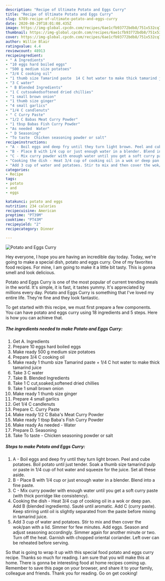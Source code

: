 ```yaml
---
description: "Recipe of Ultimate Potato and Eggs Curry"
title: "Recipe of Ultimate Potato and Eggs Curry"
slug: 6789-recipe-of-ultimate-potato-and-eggs-curry
date: 2020-08-29T18:01:08.435Z
image: https://img-global.cpcdn.com/recipes/6ae1cfb93772bdb8/751x532cq70/potato-and-eggs-curry-recipe-main-photo.jpg
thumbnail: https://img-global.cpcdn.com/recipes/6ae1cfb93772bdb8/751x532cq70/potato-and-eggs-curry-recipe-main-photo.jpg
cover: https://img-global.cpcdn.com/recipes/6ae1cfb93772bdb8/751x532cq70/potato-and-eggs-curry-recipe-main-photo.jpg
author: Willie Blair
ratingvalue: 4.4
reviewcount: 48913
recipeingredient:
- " A Ingredients"
- "10 eggs hard boiled eggs"
- "500 g medium size potatoes"
- "3/4 C cooking oil"
- "1 thumb size Tamarind paste  14 C hot water to make thick tamarind juice"
- "3 C water"
- " B Blended Ingredients"
- "1 C cutsoakedsoftened dried chillies"
- "1 small brown onion"
- "1 thumb size ginger"
- "4 small garlics"
- "1/4 C candlenuts"
- " C Curry Paste"
- "1/2 C Babas Meat Curry Powder"
- "1 tbsp Babas Fish Curry Powder"
- "As needed  Water"
- " D Seasoning"
- "To taste  Chicken seasoning powder or salt"
recipeinstructions:
- "A - Boil eggs and deep fry until they turn light brown. Peel and cube potatoes. Boil potato until just tender. Soak a thumb size tamarind pulp or paste in 1/4 cup of hot water and squeeze for the juice. Set all these aside."
- "B - Place B with 1/4 cup or just enough water in a blender. Blend into a fine paste."
- "C - Mix curry powder with enough water until you get a soft curry paste (with thick porridge like consistency)."
- "Cooking the dish - Heat 3/4 cup of cooking oil in a wok or deep pan. Add B (blended ingredients). Sauté until aromatic. Add C (curry paste). Keep stirring until oil is slightly separated from the paste before mixing in tamarind juice."
- "Add 3 cup of water and potatoes. Stir to mix and then cover the wok/pan with a lid. Simmer for few minutes. Add eggs. Season and adjust seasoning accordingly. Simmer again for another minute or two. Turn off the heat. Garnish with chopped oriental coriander. Left over can be reheated before serving."
categories:
- Recipe
tags:
- potato
- and
- eggs

katakunci: potato and eggs 
nutrition: 234 calories
recipecuisine: American
preptime: "PT39M"
cooktime: "PT43M"
recipeyield: "2"
recipecategory: Dinner

---
```



![Potato and Eggs Curry](https://img-global.cpcdn.com/recipes/6ae1cfb93772bdb8/751x532cq70/potato-and-eggs-curry-recipe-main-photo.jpg)

Hey everyone, I hope you are having an incredible day today. Today, we're going to make a special dish, potato and eggs curry. One of my favorites food recipes. For mine, I am going to make it a little bit tasty. This is gonna smell and look delicious.

Potato and Eggs Curry is one of the most popular of current trending meals in the world. It's simple, it is fast, it tastes yummy. It's appreciated by millions every day. Potato and Eggs Curry is something that I've loved my entire life. They're fine and they look fantastic.




To get started with this recipe, we must first prepare a few components. You can have potato and eggs curry using 18 ingredients and 5 steps. Here is how you can achieve that.

<!--inarticleads1-->

##### The ingredients needed to make Potato and Eggs Curry:

1. Get  A. Ingredients
1. Prepare 10 eggs hard boiled eggs
1. Make ready 500 g medium size potatoes
1. Prepare 3/4 C cooking oil
1. Make ready 1 thumb size Tamarind paste + 1/4 C hot water to make thick tamarind juice
1. Take 3 C water
1. Take  B. Blended Ingredients
1. Take 1 C cut,soaked,softened dried chillies
1. Take 1 small brown onion
1. Make ready 1 thumb size ginger
1. Prepare 4 small garlics
1. Get 1/4 C candlenuts
1. Prepare  C. Curry Paste
1. Make ready 1/2 C Baba&#39;s Meat Curry Powder
1. Make ready 1 tbsp Baba&#39;s Fish Curry Powder
1. Make ready As needed - Water
1. Prepare  D. Seasoning
1. Take To taste - Chicken seasoning powder or salt




<!--inarticleads2-->

##### Steps to make Potato and Eggs Curry:

1. A - Boil eggs and deep fry until they turn light brown. Peel and cube potatoes. Boil potato until just tender. Soak a thumb size tamarind pulp or paste in 1/4 cup of hot water and squeeze for the juice. Set all these aside.
1. B - Place B with 1/4 cup or just enough water in a blender. Blend into a fine paste.
1. C - Mix curry powder with enough water until you get a soft curry paste (with thick porridge like consistency).
1. Cooking the dish - Heat 3/4 cup of cooking oil in a wok or deep pan. Add B (blended ingredients). Sauté until aromatic. Add C (curry paste). Keep stirring until oil is slightly separated from the paste before mixing in tamarind juice.
1. Add 3 cup of water and potatoes. Stir to mix and then cover the wok/pan with a lid. Simmer for few minutes. Add eggs. Season and adjust seasoning accordingly. Simmer again for another minute or two. Turn off the heat. Garnish with chopped oriental coriander. Left over can be reheated before serving.




So that is going to wrap it up with this special food potato and eggs curry recipe. Thanks so much for reading. I am sure that you will make this at home. There is gonna be interesting food at home recipes coming up. Remember to save this page on your browser, and share it to your family, colleague and friends. Thank you for reading. Go on get cooking!
